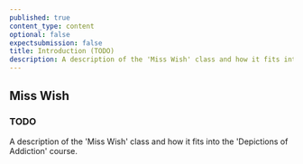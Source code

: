 ```yaml
---
published: true
content_type: content
optional: false
expectsubmission: false
title: Introduction (TODO)
description: A description of the 'Miss Wish' class and how it fits into the 'Depictions of Addiction' course.
---
```

## Miss Wish

### TODO
A description of the 'Miss Wish' class and how it fits into the 'Depictions of Addiction' course.
